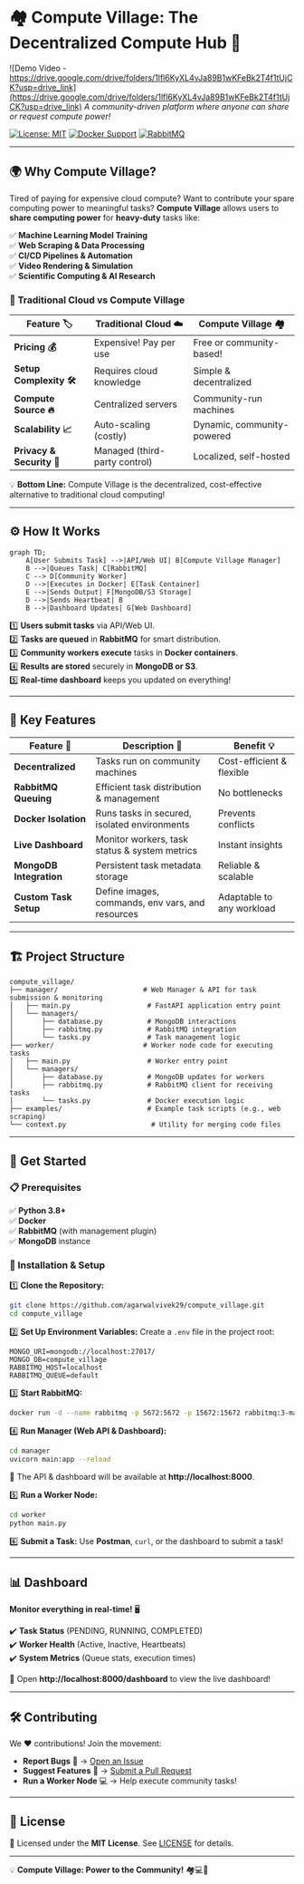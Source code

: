 # 🏘️ Compute Village: The Decentralized Compute Hub 🚀

![Demo Video - https://drive.google.com/drive/folders/1lfl6KyXL4vJa89B1wKFeBk2T4f1tUjCK?usp=drive_link](https://drive.google.com/drive/folders/1lfl6KyXL4vJa89B1wKFeBk2T4f1tUjCK?usp=drive_link)
_A community-driven platform where anyone can share or request compute power!_

[![License: MIT](https://img.shields.io/badge/License-MIT-yellow.svg)](LICENSE)
[![Docker Support](https://img.shields.io/badge/Docker-Supported-blue)](https://www.docker.com/)
[![RabbitMQ](https://img.shields.io/badge/RabbitMQ-Task%20Queue-orange)](https://www.rabbitmq.com/)

---

## 🌍 Why Compute Village?

Tired of paying for expensive cloud compute? Want to contribute your spare computing power to meaningful tasks? **Compute Village** allows users to **share computing power** for **heavy-duty** tasks like:

✅ **Machine Learning Model Training**  
✅ **Web Scraping & Data Processing**  
✅ **CI/CD Pipelines & Automation**  
✅ **Video Rendering & Simulation**  
✅ **Scientific Computing & AI Research**  

### 🚀 Traditional Cloud vs Compute Village

| Feature 🏷️               | Traditional Cloud ☁️ | Compute Village 🏘️ |
|--------------------------|----------------------|------------------|
| **Pricing 💰**          | Expensive! Pay per use | Free or community-based! |
| **Setup Complexity 🛠️** | Requires cloud knowledge | Simple & decentralized |
| **Compute Source 🔥**   | Centralized servers  | Community-run machines |
| **Scalability 📈**      | Auto-scaling (costly) | Dynamic, community-powered |
| **Privacy & Security 🔐** | Managed (third-party control) | Localized, self-hosted |

💡 **Bottom Line:** Compute Village is the decentralized, cost-effective alternative to traditional cloud computing!

---

## ⚙️ How It Works

```mermaid
graph TD;
    A[User Submits Task] -->|API/Web UI| B[Compute Village Manager]
    B -->|Queues Task| C[RabbitMQ]
    C --> D[Community Worker]
    D -->|Executes in Docker| E[Task Container]
    E -->|Sends Output| F[MongoDB/S3 Storage]
    D -->|Sends Heartbeat| B
    B -->|Dashboard Updates| G[Web Dashboard]
```

1️⃣ **Users submit tasks** via API/Web UI.  
2️⃣ **Tasks are queued** in **RabbitMQ** for smart distribution.  
3️⃣ **Community workers execute** tasks in **Docker containers**.  
4️⃣ **Results are stored** securely in **MongoDB or S3**.  
5️⃣ **Real-time dashboard** keeps you updated on everything!  

---

## 🌟 Key Features

| Feature 🚀              | Description 📜                                      | Benefit 💡                 |
|-------------------------|----------------------------------------------------|----------------------------|
| **Decentralized**      | Tasks run on community machines                     | Cost-efficient & flexible  |
| **RabbitMQ Queuing**   | Efficient task distribution & management           | No bottlenecks             |
| **Docker Isolation**   | Runs tasks in secured, isolated environments       | Prevents conflicts         |
| **Live Dashboard**     | Monitor workers, task status & system metrics      | Instant insights           |
| **MongoDB Integration**| Persistent task metadata storage                    | Reliable & scalable        |
| **Custom Task Setup**  | Define images, commands, env vars, and resources   | Adaptable to any workload  |

---

## 🏗️ Project Structure

```
compute_village/
├── manager/                     # Web Manager & API for task submission & monitoring
│   ├── main.py                   # FastAPI application entry point
│   └── managers/
│       ├── database.py           # MongoDB interactions
│       ├── rabbitmq.py           # RabbitMQ integration
│       └── tasks.py              # Task management logic
├── worker/                      # Worker node code for executing tasks
│   ├── main.py                   # Worker entry point
│   └── managers/
│       ├── database.py           # MongoDB updates for workers
│       ├── rabbitmq.py           # RabbitMQ client for receiving tasks
│       └── tasks.py              # Docker execution logic
├── examples/                     # Example task scripts (e.g., web scraping)
└── context.py                     # Utility for merging code files
```

---

## 🚀 Get Started

### 📋 Prerequisites
✅ **Python 3.8+**  
✅ **Docker**  
✅ **RabbitMQ** (with management plugin)  
✅ **MongoDB** instance  

### 🔧 Installation & Setup

1️⃣ **Clone the Repository:**
```bash
git clone https://github.com/agarwalvivek29/compute_village.git
cd compute_village
```

2️⃣ **Set Up Environment Variables:**
Create a `.env` file in the project root:
```env
MONGO_URI=mongodb://localhost:27017/
MONGO_DB=compute_village
RABBITMQ_HOST=localhost
RABBITMQ_QUEUE=default
```

3️⃣ **Start RabbitMQ:**
```bash
docker run -d --name rabbitmq -p 5672:5672 -p 15672:15672 rabbitmq:3-management
```

4️⃣ **Run Manager (Web API & Dashboard):**
```bash
cd manager
uvicorn main:app --reload
```
🎯 The API & dashboard will be available at **http://localhost:8000**.

5️⃣ **Run a Worker Node:**
```bash
cd worker
python main.py
```

6️⃣ **Submit a Task:**
Use **Postman**, `curl`, or the dashboard to submit a task!

---

## 📊 Dashboard

**Monitor everything in real-time!** 🖥️

✔️ **Task Status** (PENDING, RUNNING, COMPLETED)  
✔️ **Worker Health** (Active, Inactive, Heartbeats)  
✔️ **System Metrics** (Queue stats, execution times)  

🔗 Open **http://localhost:8000/dashboard** to view the live dashboard!

---

## 🛠️ Contributing

We ❤️ contributions! Join the movement:

- **Report Bugs** 🐛 → [Open an Issue](https://github.com/agarwalvivek29/compute_village/issues)
- **Suggest Features** 🚀 → [Submit a Pull Request](https://github.com/agarwalvivek29/compute_village/pulls)
- **Run a Worker Node** 💻 → Help execute community tasks!

---

## 📜 License

📝 Licensed under the **MIT License**. See [LICENSE](LICENSE) for details.

---

💡 **Compute Village: Power to the Community!** 🏘️💻🚀
